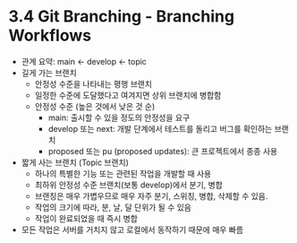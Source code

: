 # 3.4 Git Branching - Branching Workflows

- 관계 요약: main ← develop ← topic
- 길게 가는 브랜치
  - 안정성 수준을 나타내는 평행 브랜치
  - 일정한 수준에 도달했다고 여겨지면 상위 브랜치에 병합함
  - 안정성 수준 (높은 것에서 낮은 것 순)
    - main: 출시할 수 있을 정도의 안정성을 요구
    - develop 또는 next: 개발 단계에서 테스트를 돌리고 버그를 확인하는 브랜치
    - proposed 또는 pu (proposed updates): 큰 프로젝트에서 종종 사용
- 짧게 사는 브랜치 (Topic 브랜치)
  - 하나의 특별한 기능 또는 관련된 작업을 개발할 때 사용
  - 최하위 안정성 수준 브랜치(보통 develop)에서 분기, 병합
  - 브랜칭은 매우 가볍우므로 매우 자주 분기, 스위칭, 병합, 삭제할 수 있음.
  - 작업의 크기에 따라, 분, 날, 달 단위가 될 수 있음
  - 작업이 완료되었을 때 즉시 병합
- 모든 작업은 서버를 거치지 않고 로컬에서 동작하기 때문에 매우 빠름
